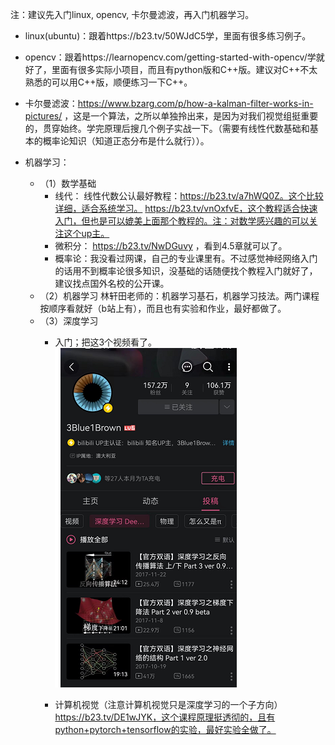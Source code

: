 注：建议先入门linux, opencv, 卡尔曼滤波，再入门机器学习。

* linux(ubuntu)：跟着https://b23.tv/50WJdC5学，里面有很多练习例子。

* opencv：跟着https://learnopencv.com/getting-started-with-opencv/学就好了，里面有很多实际小项目，而且有python版和C++版。建议对C++不太熟悉的可以用C++版，顺便练习一下C++。

* 卡尔曼滤波：https://www.bzarg.com/p/how-a-kalman-filter-works-in-pictures/ ，这是一个算法，之所以单独拎出来，是因为对我们视觉组挺重要的，贯穿始终。学完原理后搜几个例子实战一下。（需要有线性代数基础和基本的概率论知识（知道正态分布是什么就行））。

* 机器学习：
  * （1）数学基础
    * 线代：
线性代数公认最好教程：https://b23.tv/a7hWQ0Z。这个比较详细，适合系统学习。
https://b23.tv/vnOxfvE，这个教程适合快速入门，但也是可以媲美上面那个教程的。注：对数学感兴趣的可以关注这个up主。
    * 微积分：
https://b23.tv/NwDGuvy ，看到4.5章就可以了。
    * 概率论：我没看过网课，自己的专业课里有。不过感觉神经网络入门的话用不到概率论很多知识，没基础的话随便找个教程入门就好了，建议找点国外名校的公开课。
  * （2）机器学习
林轩田老师的：机器学习基石，机器学习技法。两门课程按顺序看就好（b站上有），而且也有实验和作业，最好都做了。
  * （3）深度学习
    * 入门；把这3个视频看了。
 ![](image/a.png)

    * 计算机视觉（注意计算机视觉只是深度学习的一个子方向）
https://b23.tv/DE1wJYK，这个课程原理挺透彻的，且有python+pytorch+tensorflow的实验，最好实验全做了。
